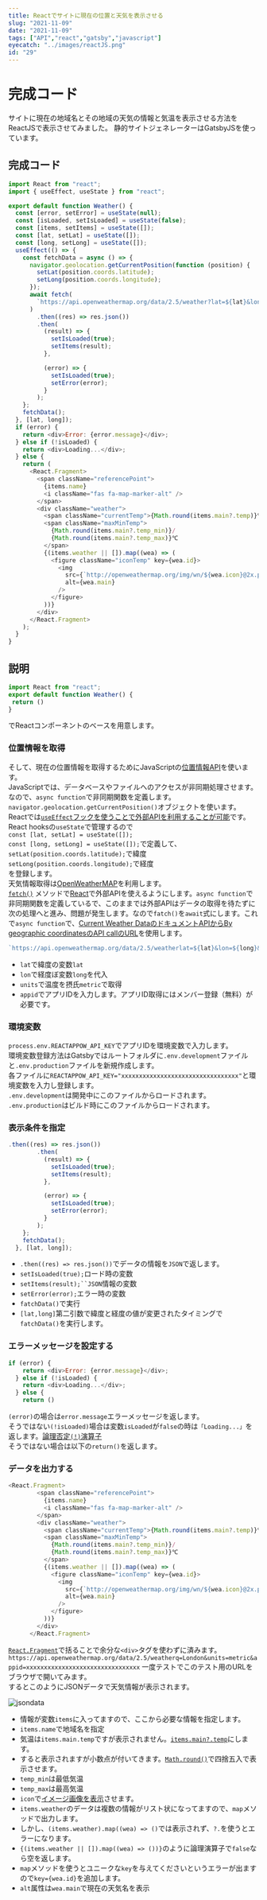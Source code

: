 ```yaml
---
title: Reactでサイトに現在の位置と天気を表示させる
slug: "2021-11-09"
date: "2021-11-09"
tags: ["API","react","gatsby","javascript"]
eyecatch: "../images/reactJS.png"
id: "29"
---
```


# 完成コード

サイトに現在の地域名とその地域の天気の情報と気温を表示させる方法をReactJSで表示させてみました。
静的サイトジェネレーターはGatsbyJSを使っています。

## 完成コード

```js:title=weather.js
import React from "react";
import { useEffect, useState } from "react";

export default function Weather() {
  const [error, setError] = useState(null);
  const [isLoaded, setIsLoaded] = useState(false);
  const [items, setItems] = useState([]);
  const [lat, setLat] = useState([]);
  const [long, setLong] = useState([]);
  useEffect(() => {
    const fetchData = async () => {
      navigator.geolocation.getCurrentPosition(function (position) {
        setLat(position.coords.latitude);
        setLong(position.coords.longitude);
      });
      await fetch(
        `https://api.openweathermap.org/data/2.5/weather?lat=${lat}&lon=${long}&units=metric&appid=${process.env.REACT_APP_OW_API_KEY}`
      )
        .then((res) => res.json())
        .then(
          (result) => {
            setIsLoaded(true);
            setItems(result);
          },

          (error) => {
            setIsLoaded(true);
            setError(error);
          }
        );
    };
    fetchData();
  }, [lat, long]);
  if (error) {
    return <div>Error: {error.message}</div>;
  } else if (!isLoaded) {
    return <div>Loading...</div>;
  } else {
    return (
      <React.Fragment>
        <span className="referencePoint">
          {items.name}
          <i className="fas fa-map-marker-alt" />
        </span>
        <div className="weather">
          <span className="currentTemp">{Math.round(items.main?.temp)}℃</span>
          <span className="maxMinTemp">
            {Math.round(items.main?.temp_min)}/
            {Math.round(items.main?.temp_max)}℃
          </span>
          {(items.weather || []).map((wea) => (
            <figure className="iconTemp" key={wea.id}>
              <img
                src={`http://openweathermap.org/img/wn/${wea.icon}@2x.png`}
                alt={wea.main}
              />
            </figure>
          ))}
        </div>
      </React.Fragment>
    );
  }
}
```

## 説明

```js
import React from "react";
export default function Weather() {
 return ()
}
```

でReactコンポーネントのベースを用意します。

### 位置情報を取得

そして、現在の位置情報を取得するためにJavaScriptの[位置情報API](https://developer.mozilla.org/ja/docs/Web/API/Geolocation_API/Using_the_Geolocation_API)を使います。<br/>
JavaScriptでは、データベースやファイルへのアクセスが非同期処理させます。なので、`async function`で非同期関数を定義します。<br/>
`navigator.geolocation.getCurrentPosition()`オブジェクトを使います。Reactでは[`useEffect`フックを使うことで外部APIを利用することが可能](https://ja.reactjs.org/docs/faq-ajax.html)です。<br/>
React hooksの`useState`で管理するので<br/>
`const [lat, setLat] = useState([]);`<br/>
`const [long, setLong] = useState([]);`で定義して、<br/>
`setLat(position.coords.latitude);`で緯度<br/>
`setLong(position.coords.longitude);`で経度<br/>
を登録します。<br/>
天気情報取得は[OpenWeatherMAP](https://openweathermap.org/)を利用します。<br/>
[`fetch()`](https://developer.mozilla.org/ja/docs/Web/API/Fetch_API/Using_Fetch) メソッドで[React](https://ja.reactjs.org/docs/faq-ajax.html)で外部APIを使えるようにします。`async function`で非同期関数を定義しているで、このままでは外部APIはデータの取得を待たずに次の処理へと進み、問題が発生します。なので`fatch()`を`await`式にします。これで`async function`で、[Current Weather DataのドキュメントAPIからBy geographic coordinatesのAPI callのURL](https://openweathermap.org/current)を使用します。

```js
`https://api.openweathermap.org/data/2.5/weatherlat=${lat}&lon=${long}&units=metric&appid=${process.env.REACT_APP_OW_API_KEY}`
```

- `lat`で緯度の変数`lat`
- `lon`で経度ぼ変数`long`を代入
- `units`で温度を摂氏`metric`で取得
- `appid`でアプリIDを入力します。アプリID取得にはメンバー登録（無料）が必要です。

### 環境変数

`process.env.REACTAPPOW_API_KEY`でアプリIDを環境変数で入力します。<br/>
環境変数登録方法はGatsbyではルートフォルダに`.env.development`ファイルと`.env.production`ファイルを新規作成します。<br/>
各ファイルに`REACTAPPOW_API_KEY="xxxxxxxxxxxxxxxxxxxxxxxxxxxxxxxxx"`と環境変数を入力し登録します。<br/>
`.env.development`は開発中にこのファイルからロードされます。<br/>
`.env.production`はビルド時にこのファイルからロードされます。<br/>

### 表示条件を指定

```js
.then((res) => res.json())
        .then(
          (result) => {
            setIsLoaded(true);
            setItems(result);
          },

          (error) => {
            setIsLoaded(true);
            setError(error);
          }
        );
    };
    fetchData();
  }, [lat, long]);
```
- `.then((res) => res.json())`でデータの情報を`JSON`で返します。
- `setIsLoaded(true);`ロード時の変数
- `setItems(result);``JSON`情報の変数
- `setError(error);`エラー時の変数
- `fatchData()`で実行
- `[lat,long]`第二引数で緯度と経度の値が変更されたタイミングで`fatchData()`を実行します。

### エラーメッセージを設定する

```js
if (error) {
    return <div>Error: {error.message}</div>;
  } else if (!isLoaded) {
    return <div>Loading...</div>;
  } else {
    return ()
```

`(error)`の場合は`error.message`エラーメッセージを返します。<br/>
そうではない`(!isLoaded)`場合は変数`isLoaded`が`false`の時は`「Loading...」`を返します。[論理否定`(!)`演算子](https://developer.mozilla.org/ja/docs/Web/JavaScript/Reference/Operators/Logical_NOT)<br/>
そうではない場合は以下の`return()`を返します。

### データを出力する

```js
<React.Fragment>
        <span className="referencePoint">
          {items.name}
          <i className="fas fa-map-marker-alt" />
        </span>
        <div className="weather">
          <span className="currentTemp">{Math.round(items.main?.temp)}℃</span>
          <span className="maxMinTemp">
            {Math.round(items.main?.temp_min)}/
            {Math.round(items.main?.temp_max)}℃
          </span>
          {(items.weather || []).map((wea) => (
            <figure className="iconTemp" key={wea.id}>
              <img
                src={`http://openweathermap.org/img/wn/${wea.icon}@2x.png`}
                alt={wea.main}
              />
            </figure>
          ))}
        </div>
      </React.Fragment>
```

[`React.Fragment`](https://ja.reactjs.org/docs/fragments.html)で括ることで余分な`<div>`タグを使わずに済みます。<br/>
`https://api.openweathermap.org/data/2.5/weatherq=London&units=metric&appid=xxxxxxxxxxxxxxxxxxxxxxxxxxxxxxxx`
一度テストでこのテスト用のURLをブラウザで開いてみます。<br/>
するとこのようにJSONデータで天気情報が表示されます。

![jsondata](//images.ctfassets.net/28yc8d4hnjoo/5yE4oEfu7o61ABjoSduGuK/ed8db9031aabdc177fd5c8a6e1d83a0f/json.jpg)

- 情報が変数`items`に入ってますので、ここから必要な情報を指定します。
- `items.name`で地域名を指定
- 気温は`items.main.temp`ですが表示されません。[`items.main?.temp`](https://developer.mozilla.org/ja/docs/Web/JavaScript/Reference/Operators/Optional_chaining)にします。
- すると表示されますが小数点が付いてきます。[`Math.round()`](https://developer.mozilla.org/ja/docs/Web/JavaScript/Reference/Global_Objects/Math/round)で四捨五入で表示させます。
- `temp_min`は最低気温
- `temp_max`は最高気温
- `icon`で[イメージ画像を表示](https://openweathermap.org/weather-conditions)させます。
- `items.weather`のデータは複数の情報がリスト状になってますので、`map`メソッドで出力します。
- しかし、`(items.weather).map((wea) => ()`では表示されず、`?.`を使うとエラーになります。
- `{(items.weather || []).map((wea) => ())}`のように論理演算子で`false`なら空を返します。
- `map`メソッドを使うとユニークな`key`を与えてくださいというエラーが出ますので`key={wea.id}`を追加します。
- `alt`属性は`wea.main`で現在の天気名を表示